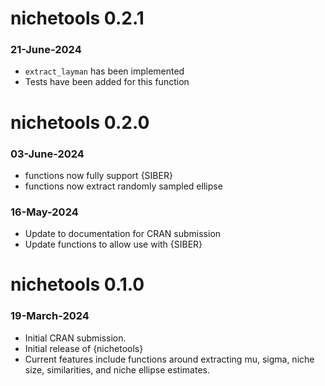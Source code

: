 # nichetools 0.2.1

### 21-June-2024
* `extract_layman` has been implemented 
*  Tests have been added for this function 

# nichetools 0.2.0

### 03-June-2024
* functions now fully support {SIBER}
* functions now extract randomly sampled ellipse 

### 16-May-2024
* Update to documentation for CRAN submission 
* Update functions to allow use with {SIBER}

# nichetools 0.1.0

### 19-March-2024
* Initial CRAN submission.
* Initial release of {nichetools}
* Current features include functions around extracting mu, sigma, niche size, 
similarities, and niche ellipse estimates. 


